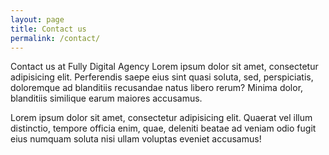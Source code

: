 ```yaml
---
layout: page
title: Contact us
permalink: /contact/
---
```


Contact us at Fully Digital Agency Lorem ipsum dolor sit amet, consectetur adipisicing elit. Perferendis saepe eius sint quasi soluta, sed, perspiciatis, doloremque ad blanditiis recusandae natus libero rerum? Minima dolor, blanditiis similique earum maiores accusamus.

Lorem ipsum dolor sit amet, consectetur adipisicing elit. Quaerat vel illum distinctio, tempore officia enim, quae, deleniti beatae ad veniam odio fugit eius numquam soluta nisi ullam voluptas eveniet accusamus!